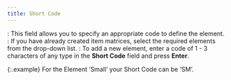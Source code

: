 ```yaml
---
title: Short Code
---
```

: This field allows you to specify an appropriate  code to define the element.
: If you have already created item matrices, select  the required elements from the drop-down list.
: To add a new element, enter a code of 1 - 3 characters  of any type in the **Short Code**  field and press **Enter**.


{:.example}
For the Element ‘Small’ your Short Code can be ‘SM’.
